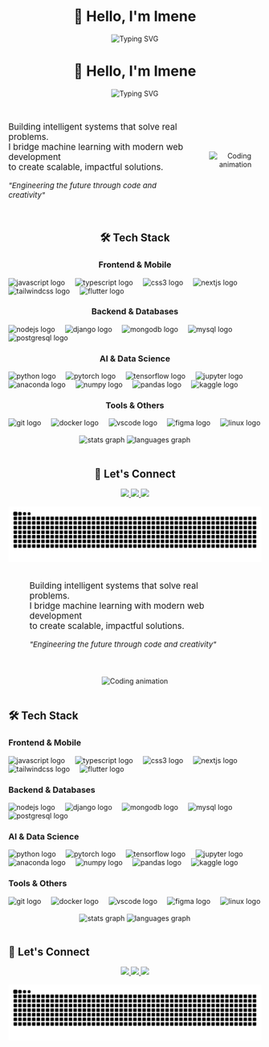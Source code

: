 <h1 align="center">👋 Hello, I'm Imene</h1>

<div align="center">
  
  ![Typing SVG](https://readme-typing-svg.herokuapp.com/?lines=Full+Stack+Developer;AI+%26+ML+Enthusiast&center=true&color=FF6B6B&size=25)
  <h1 align="center">👋 Hello, I'm Imene</h1>

<div align="center">
  
  ![Typing SVG](https://readme-typing-svg.herokuapp.com/?lines=Full+Stack+Developer;AI+%26+ML+Enthusiast&center=true&color=FF6B6B&size=25)
  
</div>

<br>

<!-- ✅ Section présentation côte à côte -->
<div align="center" style="display: flex; justify-content: center; align-items: center; gap: 40px; flex-wrap: nowrap;">

  <div style="max-width: 420px; text-align: left; font-size:17px;">
    <p>
      Building intelligent systems that solve real problems.<br>
      I bridge machine learning with modern web development<br>
      to create scalable, impactful solutions.
    </p>
    <p style="font-size:15px;"><em>"Engineering the future through code and creativity"</em></p>
  </div>

  <div>
    <img src="./Tech Hearts GIF by Persona.gif" height="280" alt="Coding animation" />
  </div>

</div>

<br>

## 🛠️ Tech Stack

### **Frontend & Mobile**
<div align="left">
  <img src="https://cdn.jsdelivr.net/gh/devicons/devicon/icons/javascript/javascript-original.svg" height="30" alt="javascript logo" />
  <img width="12" />
  <img src="https://cdn.jsdelivr.net/gh/devicons/devicon/icons/typescript/typescript-original.svg" height="30" alt="typescript logo" />
  <img width="12" />
  <img src="https://cdn.jsdelivr.net/gh/devicons/devicon/icons/css3/css3-original.svg" height="30" alt="css3 logo" />
  <img width="12" />
  <img src="https://cdn.jsdelivr.net/gh/devicons/devicon/icons/nextjs/nextjs-original.svg" height="30" alt="nextjs logo" />
  <img width="12" />
  <img src="https://cdn.jsdelivr.net/gh/devicons/devicon/icons/tailwindcss/tailwindcss-original-wordmark.svg" height="30" alt="tailwindcss logo" />
  <img width="12" />
  <img src="https://cdn.jsdelivr.net/gh/devicons/devicon/icons/flutter/flutter-original.svg" height="30" alt="flutter logo" />
</div>

### **Backend & Databases**
<div align="left">
  <img src="https://cdn.jsdelivr.net/gh/devicons/devicon/icons/nodejs/nodejs-original.svg" height="30" alt="nodejs logo" />
  <img width="12" />
  <img src="https://cdn.jsdelivr.net/gh/devicons/devicon/icons/django/django-plain.svg" height="30" alt="django logo" />
  <img width="12" />
  <img src="https://cdn.jsdelivr.net/gh/devicons/devicon/icons/mongodb/mongodb-original.svg" height="30" alt="mongodb logo" />
  <img width="12" />
  <img src="https://cdn.jsdelivr.net/gh/devicons/devicon/icons/mysql/mysql-original.svg" height="30" alt="mysql logo" />
  <img width="12" />
  <img src="https://cdn.jsdelivr.net/gh/devicons/devicon/icons/postgresql/postgresql-original.svg" height="30" alt="postgresql logo" />
</div>

### **AI & Data Science**
<div align="left">
  <img src="https://cdn.jsdelivr.net/gh/devicons/devicon/icons/python/python-original.svg" height="30" alt="python logo" />
  <img width="12" />
  <img src="https://cdn.jsdelivr.net/gh/devicons/devicon/icons/pytorch/pytorch-original.svg" height="30" alt="pytorch logo" />
  <img width="12" />
  <img src="https://cdn.jsdelivr.net/gh/devicons/devicon/icons/tensorflow/tensorflow-original.svg" height="30" alt="tensorflow logo" />
  <img width="12" />
  <img src="https://cdn.jsdelivr.net/gh/devicons/devicon/icons/jupyter/jupyter-original.svg" height="30" alt="jupyter logo" />
  <img width="12" />
  <img src="https://cdn.jsdelivr.net/gh/devicons/devicon/icons/anaconda/anaconda-original.svg" height="30" alt="anaconda logo" />
  <img width="12" />
  <img src="https://cdn.jsdelivr.net/gh/devicons/devicon/icons/numpy/numpy-original.svg" height="30" alt="numpy logo" />
  <img width="12" />
  <img src="https://cdn.jsdelivr.net/gh/devicons/devicon/icons/pandas/pandas-original.svg" height="30" alt="pandas logo" />
  <img width="12" />
  <img src="https://cdn.jsdelivr.net/gh/devicons/devicon/icons/kaggle/kaggle-original.svg" height="30" alt="kaggle logo" />
</div>

### **Tools & Others**
<div align="left">
  <img src="https://cdn.jsdelivr.net/gh/devicons/devicon/icons/git/git-original.svg" height="30" alt="git logo" />
  <img width="12" />
  <img src="https://cdn.jsdelivr.net/gh/devicons/devicon/icons/docker/docker-original.svg" height="30" alt="docker logo" />
  <img width="12" />
  <img src="https://cdn.jsdelivr.net/gh/devicons/devicon/icons/vscode/vscode-original.svg" height="30" alt="vscode logo" />
  <img width="12" />
  <img src="https://cdn.jsdelivr.net/gh/devicons/devicon/icons/figma/figma-original.svg" height="30" alt="figma logo" />
  <img width="12" />
  <img src="https://cdn.jsdelivr.net/gh/devicons/devicon/icons/linux/linux-original.svg" height="30" alt="linux logo" />
</div>

<br>

<div align="center">
  <img src="https://github-readme-stats.vercel.app/api?username=imenei&hide_title=false&hide_rank=false&show_icons=true&include_all_commits=true&count_private=true&disable_animations=false&theme=dracula&locale=en&hide_border=false" height="150" alt="stats graph" />
  <img src="https://github-readme-stats.vercel.app/api/top-langs?username=imenei&locale=en&hide_title=false&layout=compact&card_width=320&langs_count=5&theme=dracula&hide_border=false" height="150" alt="languages graph" />
</div>

<br>

## 🔗 **Let's Connect**

<div align="center">
  <a href="https://www.linkedin.com/in/imene-belmadoui-81b117248/" target="_blank">
    <img src="https://img.shields.io/badge/Professional_Network-0077B5?style=for-the-badge&logo=linkedin&logoColor=white&label=LinkedIn" height="40" />
  </a>
  <a href="mailto:imene.belmadoui@outlook.com" target="_blank">
    <img src="https://img.shields.io/badge/Collaborate-0078D4?style=for-the-badge&logo=microsoft-outlook&logoColor=white&label=Email" height="40" />
  </a>
  <a href="https://github.com/imenei" target="_blank">
    <img src="https://img.shields.io/badge/Explore_Code-181717?style=for-the-badge&logo=github&logoColor=white&label=GitHub" height="40" />
  </a>
</div>

<br clear="both">

<img src="https://raw.githubusercontent.com/imenei/imenei/output/dist/snake.svg" alt="Snake animation" />

</div>

<br>

<!-- ✅ Section Présentation sans tableau -->
<div align="center" style="display: flex; align-items: center; justify-content: center; gap: 40px; flex-wrap: wrap;">

  <div style="max-width: 420px; text-align: left; font-size:17px;">
    <p>
      Building intelligent systems that solve real problems.<br>
      I bridge machine learning with modern web development<br>
      to create scalable, impactful solutions.
    </p>
    <p style="font-size:15px;"><em>"Engineering the future through code and creativity"</em></p>
  </div>

  <div>
    <img src="./Tech Hearts GIF by Persona.gif" height="280" alt="Coding animation" />
  </div>

</div>

<br>

## 🛠️ Tech Stack

### **Frontend & Mobile**
<div align="left">
  <img src="https://cdn.jsdelivr.net/gh/devicons/devicon/icons/javascript/javascript-original.svg" height="30" alt="javascript logo" />
  <img width="12" />
  <img src="https://cdn.jsdelivr.net/gh/devicons/devicon/icons/typescript/typescript-original.svg" height="30" alt="typescript logo" />
  <img width="12" />
  <img src="https://cdn.jsdelivr.net/gh/devicons/devicon/icons/css3/css3-original.svg" height="30" alt="css3 logo" />
  <img width="12" />
  <img src="https://cdn.jsdelivr.net/gh/devicons/devicon/icons/nextjs/nextjs-original.svg" height="30" alt="nextjs logo" />
  <img width="12" />
  <img src="https://cdn.jsdelivr.net/gh/devicons/devicon/icons/tailwindcss/tailwindcss-original-wordmark.svg" height="30" alt="tailwindcss logo" />
  <img width="12" />
  <img src="https://cdn.jsdelivr.net/gh/devicons/devicon/icons/flutter/flutter-original.svg" height="30" alt="flutter logo" />
</div>

### **Backend & Databases**
<div align="left">
  <img src="https://cdn.jsdelivr.net/gh/devicons/devicon/icons/nodejs/nodejs-original.svg" height="30" alt="nodejs logo" />
  <img width="12" />
  <img src="https://cdn.jsdelivr.net/gh/devicons/devicon/icons/django/django-plain.svg" height="30" alt="django logo" />
  <img width="12" />
  <img src="https://cdn.jsdelivr.net/gh/devicons/devicon/icons/mongodb/mongodb-original.svg" height="30" alt="mongodb logo" />
  <img width="12" />
  <img src="https://cdn.jsdelivr.net/gh/devicons/devicon/icons/mysql/mysql-original.svg" height="30" alt="mysql logo" />
  <img width="12" />
  <img src="https://cdn.jsdelivr.net/gh/devicons/devicon/icons/postgresql/postgresql-original.svg" height="30" alt="postgresql logo" />
</div>

### **AI & Data Science**
<div align="left">
  <img src="https://cdn.jsdelivr.net/gh/devicons/devicon/icons/python/python-original.svg" height="30" alt="python logo" />
  <img width="12" />
  <img src="https://cdn.jsdelivr.net/gh/devicons/devicon/icons/pytorch/pytorch-original.svg" height="30" alt="pytorch logo" />
  <img width="12" />
  <img src="https://cdn.jsdelivr.net/gh/devicons/devicon/icons/tensorflow/tensorflow-original.svg" height="30" alt="tensorflow logo" />
  <img width="12" />
  <img src="https://cdn.jsdelivr.net/gh/devicons/devicon/icons/jupyter/jupyter-original.svg" height="30" alt="jupyter logo" />
  <img width="12" />
  <img src="https://cdn.jsdelivr.net/gh/devicons/devicon/icons/anaconda/anaconda-original.svg" height="30" alt="anaconda logo" />
  <img width="12" />
  <img src="https://cdn.jsdelivr.net/gh/devicons/devicon/icons/numpy/numpy-original.svg" height="30" alt="numpy logo" />
  <img width="12" />
  <img src="https://cdn.jsdelivr.net/gh/devicons/devicon/icons/pandas/pandas-original.svg" height="30" alt="pandas logo" />
  <img width="12" />
  <img src="https://cdn.jsdelivr.net/gh/devicons/devicon/icons/kaggle/kaggle-original.svg" height="30" alt="kaggle logo" />
</div>

### **Tools & Others**
<div align="left">
  <img src="https://cdn.jsdelivr.net/gh/devicons/devicon/icons/git/git-original.svg" height="30" alt="git logo" />
  <img width="12" />
  <img src="https://cdn.jsdelivr.net/gh/devicons/devicon/icons/docker/docker-original.svg" height="30" alt="docker logo" />
  <img width="12" />
  <img src="https://cdn.jsdelivr.net/gh/devicons/devicon/icons/vscode/vscode-original.svg" height="30" alt="vscode logo" />
  <img width="12" />
  <img src="https://cdn.jsdelivr.net/gh/devicons/devicon/icons/figma/figma-original.svg" height="30" alt="figma logo" />
  <img width="12" />
  <img src="https://cdn.jsdelivr.net/gh/devicons/devicon/icons/linux/linux-original.svg" height="30" alt="linux logo" />
</div>

<br>

<div align="center">
  <img src="https://github-readme-stats.vercel.app/api?username=imenei&hide_title=false&hide_rank=false&show_icons=true&include_all_commits=true&count_private=true&disable_animations=false&theme=dracula&locale=en&hide_border=false" height="150" alt="stats graph" />
  <img src="https://github-readme-stats.vercel.app/api/top-langs?username=imenei&locale=en&hide_title=false&layout=compact&card_width=320&langs_count=5&theme=dracula&hide_border=false" height="150" alt="languages graph" />
</div>

<br>

## 🔗 **Let's Connect**

<div align="center">
  <a href="https://www.linkedin.com/in/imene-belmadoui-81b117248/" target="_blank">
    <img src="https://img.shields.io/badge/Professional_Network-0077B5?style=for-the-badge&logo=linkedin&logoColor=white&label=LinkedIn" height="40" />
  </a>
  <a href="mailto:imene.belmadoui@outlook.com" target="_blank">
    <img src="https://img.shields.io/badge/Collaborate-0078D4?style=for-the-badge&logo=microsoft-outlook&logoColor=white&label=Email" height="40" />
  </a>
  <a href="https://github.com/imenei" target="_blank">
    <img src="https://img.shields.io/badge/Explore_Code-181717?style=for-the-badge&logo=github&logoColor=white&label=GitHub" height="40" />
  </a>
</div>

<br clear="both">

<img src="https://raw.githubusercontent.com/imenei/imenei/output/dist/snake.svg" alt="Snake animation" />
